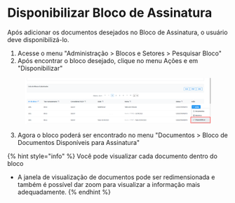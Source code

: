 # Disponibilizar Bloco de Assinatura

Após adicionar os documentos desejados no Bloco de Assinatura, o usuário deve disponibilizá-lo.

1. Acesse o menu "Administração > Blocos e Setores > Pesquisar Bloco"
2. Após encontrar o bloco desejado, clique no menu Ações e em "Disponibilizar"

<figure><img src="../../.gitbook/assets/image (1) (4) (1).png" alt=""><figcaption></figcaption></figure>

3. Agora o bloco poderá ser encontrado no menu "Documentos > Bloco de Documentos Disponíveis para Assinatura"

{% hint style="info" %}
Você pode visualizar cada documento dentro do bloco

* A janela de visualização de documentos pode ser redimensionada e também é possível dar zoom para visualizar a informação mais adequadamente.
{% endhint %}

